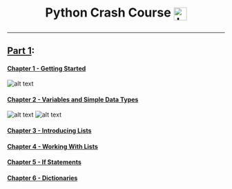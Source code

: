 <h1 align="center"> Python Crash Course <a href="https://github.com/BKnightHD/Python-CC/blob/main/Textbook/python-crash-course.pdf" target="blank"><img align="center" src="https://github.com/BKnightHD/Python-CC/blob/main/additional%20files/images/Capture.PNG" alt="brandon knight" width="30" height="30" /></a>
</p>
  
---

## [Part 1](https://github.com/BKnightHD/Python-CC/tree/main/Part%201:%20Basics):

#### [Chapter 1 - Getting Started](https://github.com/BKnightHD/Python-CC/tree/main/Part%201%3A%20Basics/Chapter%201%20-%20Getting%20Started)

![alt text](https://github.com/BKnightHD/Python-CC/blob/main/Part%201%3A%20Basics/Chapter%201%20-%20Getting%20Started/Learning%201.PNG)

#### [Chapter 2 - Variables and Simple Data Types](https://github.com/BKnightHD/Python-CC/tree/main/Part%201%3A%20Basics/Chapter%202%20-%20Variables%20and%20Simple%20Data%20Types)

![alt text](https://github.com/BKnightHD/Python-CC/blob/main/Part%201%3A%20Basics/Chapter%202%20-%20Variables%20and%20Simple%20Data%20Types/Learning%20Objectives/LO2.1.PNG)
![alt text](https://github.com/BKnightHD/Python-CC/blob/main/Part%201%3A%20Basics/Chapter%202%20-%20Variables%20and%20Simple%20Data%20Types/Learning%20Objectives/LO2.2.PNG)

#### [Chapter 3 - Introducing Lists](https://github.com/BKnightHD/Python-CC/tree/main/Part%201%3A%20Basics/Chapter%203%20-%20Introducing%20Lists)

#### [Chapter 4 - Working With Lists](https://github.com/BKnightHD/Python-CC/tree/main/Part%201%3A%20Basics/Chapter%204%20-%20Working%20with%20Lists)

#### [Chapter 5 - If Statements](https://github.com/BKnightHD/Python-CC/tree/main/Part%201%3A%20Basics/Chapter%205%20-%20If%20Statments)

#### [Chapter 6 - Dictionaries](https://github.com/BKnightHD/Python-CC/tree/main/Part%201%3A%20Basics/Chapter%206%20-%20Dictionaries)
